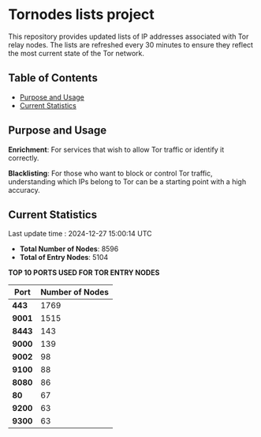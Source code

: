 # Tornodes lists project

This repository provides updated lists of IP addresses associated with Tor relay nodes. The lists are refreshed every 30 minutes to ensure they reflect the most current state of the Tor network.

## Table of Contents

- [Purpose and Usage](#purpose-and-usage)
- [Current Statistics](#current-statistics)


## Purpose and Usage

**Enrichment**: For services that wish to allow Tor traffic or identify it correctly.

**Blacklisting**: For those who want to block or control Tor traffic, understanding which IPs belong to Tor can be a starting point with a high accuracy.

## Current Statistics

Last update time : 2024-12-27 15:00:14 UTC

- **Total Number of Nodes**: 8596
- **Total of Entry Nodes**: 5104

**TOP 10 PORTS USED FOR TOR ENTRY NODES**

| **Port** | **Number of Nodes** |
|------|-----------------|
| **443**   | 1769  |
| **9001**   | 1515  |
| **8443**   | 143  |
| **9000**   | 139  |
| **9002**   | 98  |
| **9100**   | 88  |
| **8080**   | 86  |
| **80**   | 67  |
| **9200**   | 63  |
| **9300**   | 63  |

